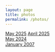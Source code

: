```yaml
---
layout: page
title: photos
permalink: /photos/
---
```

[May 2025](https://photos.app.goo.gl/vu3CJ345g7nugx6Q8)
[April 2025](https://photos.app.goo.gl/W15CwpwiXwf5hdyWA)  
[May 2024](https://photos.app.goo.gl/xeukSEsBGkThSxnG8)  
[January 2007](https://photos.app.goo.gl/qKVDAU2o9FjaqSH46)  
